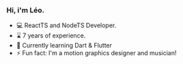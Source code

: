 ### Hi, i'm Léo.

- 💻 ReactTS and NodeTS Developer.
- ⌛ 7 years of experience.
- 🌱 Currently learning Dart & Flutter
- ⚡ Fun fact: I'm a motion graphics designer and musician!

